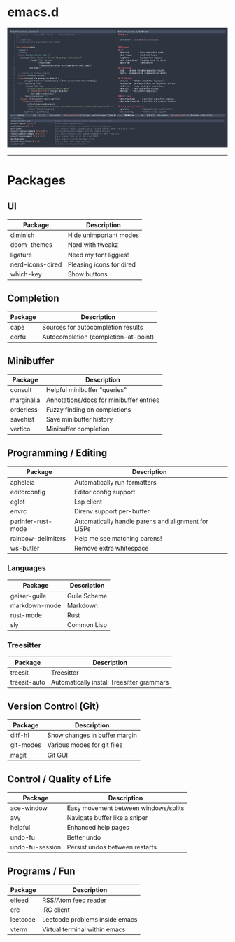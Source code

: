 # emacs.d

![screenshot](./screenshots/config.png)

---
# Packages
## UI
| Package          | Description              |
|------------------|--------------------------|
| diminish         | Hide unimportant modes   |
| doom-themes      | Nord with tweakz         |
| ligature         | Need my font liggies!    |
| nerd-icons-dired | Pleasing icons for dired |
| which-key        | Show buttons             |

## Completion
| Package | Description                          |
|---------|--------------------------------------|
| cape    | Sources for autocompletion results   |
| corfu   | Autocompletion (completion-at-point) |

## Minibuffer
| Package    | Description                             |
|------------|-----------------------------------------|
| consult    | Helpful minibuffer "queries"            |
| marginalia | Annotations/docs for minibuffer entries |
| orderless  | Fuzzy finding on completions            |
| savehist   | Save minibuffer history                 |
| vertico    | Minibuffer completion                   |

## Programming / Editing
| Package            | Description                                         |
|--------------------|-----------------------------------------------------|
| apheleia           | Automatically run formatters                        |
| editorconfig       | Editor config support                               |
| eglot              | Lsp client                                          |
| envrc              | Direnv support per-buffer                           |
| parinfer-rust-mode | Automatically handle parens and alignment for LISPs |
| rainbow-delimiters | Help me see matching parens!                        |
| ws-butler          | Remove extra whitespace                             |

### Languages 
| Package       | Description  |
|---------------|--------------|
| geiser-guile  | Guile Scheme |
| markdown-mode | Markdown     |
| rust-mode     | Rust         |
| sly           | Common Lisp  |

### Treesitter
| Package      | Description                               |
|--------------|-------------------------------------------|
| treesit      | Treesitter                                |
| treesit-auto | Automatically install Treesitter grammars |

## Version Control (Git)
| Package   | Description                   |
|-----------|-------------------------------|
| diff-hl   | Show changes in buffer margin |
| git-modes | Various modes for git files   |
| magit     | Git GUI                       |

## Control / Quality of Life
| Package         | Description                          |
|-----------------|--------------------------------------|
| ace-window      | Easy movement between windows/splits |
| avy             | Navigate buffer like a sniper        |
| helpful         | Enhanced help pages                  |
| undo-fu         | Better undo                          |
| undo-fu-session | Persist undos between restarts       |

## Programs / Fun
| Package  | Description                    |
|----------|--------------------------------|
| elfeed   | RSS/Atom feed reader           |
| erc      | IRC client                     |
| leetcode | Leetcode problems inside emacs |
| vterm    | Virtual terminal within emacs  |

